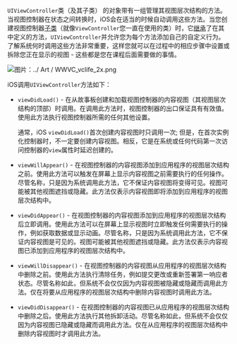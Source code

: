`UIViewController`类（及其子类） 的对象带有一组管理其视图层次结构的方法。当视图控制器在状态之间转换时，iOS会在适当的时候自动调用这些方法。当您创建视图控制器[子类](https://developer.apple.com/library/archive/referencelibrary/GettingStarted/DevelopiOSAppsSwift/GlossaryDefinitions.html#//apple_ref/doc/uid/TP40015214-CH12-SW14)（就像`ViewController`您一直在使用的类）时，它[继承](https://developer.apple.com/library/archive/referencelibrary/GettingStarted/DevelopiOSAppsSwift/GlossaryDefinitions.html#//apple_ref/doc/uid/TP40015214-CH12-SW45)了在其中定义的方法，`UIViewController`并允许您为每个方法添加自己的自定义行为。了解系统何时调用这些方法非常重要，这样您就可以在过程中的相应步骤中设置或拆除您正在显示的视图 - 这些都是您在课程后面需要做的事情。

![图片：../ Art / WWVC_vclife_2x.png](https://developer.apple.com/library/archive/referencelibrary/GettingStarted/DevelopiOSAppsSwift/Art/WWVC_vclife_2x.png)

iOS调用`UIViewController`方法如下：

- `viewDidLoad()` - 在从故事板创建和加载视图控制器的内容视图（其视图层次结构的顶部）时调用。在调用此方法时，视图控制器的出口保证具有有效值。使用此方法执行视图控制器所需的任何其他设置。

  通常，iOS `viewDidLoad()`首次创建内容视图时只调用一次; 但是，在首次实例化控制器时，不一定要创建内容视图。相反，它是在系统或任何代码第一次访问控制器的`view`属性时延迟创建的。

- `viewWillAppear()` - 在视图控制器的内容视图添加到应用程序的视图层次结构之前。使用此方法可以触发在屏幕上显示内容视图之前需要执行的任何操作。尽管名称，只是因为系统调用此方法，它不保证内容视图将变得可见。视图可能被其他视图遮挡或隐藏。此方法仅表示内容视图即将添加到应用程序的视图层次结构中。

- `viewDidAppear()` - 在视图控制器的内容视图添加到应用程序的视图层次结构后立即调用。使用此方法可以在屏幕上显示视图时立即触发任何需要执行的操作，例如获取数据或显示动画。尽管名称，只是因为系统调用此方法，它不保证内容视图是可见的。视图可能被其他视图遮挡或隐藏。此方法仅表示内容视图已添加到应用程序的视图层次结构中。

- `viewWillDisappear()` - 在视图控制器的内容视图从应用程序的视图层次结构中删除之前。使用此方法执行清除任务，例如提交更改或重新签署第一响应者状态。尽管名称如此，但系统不会仅仅因为内容视图被隐藏或隐藏而调用此方法。仅在将要从应用程序的视图层次结构中删除内容视图时调用此方法。

- `viewDidDisappear()` - 在视图控制器的内容视图已从应用程序的视图层次结构中删除之后。使用此方法执行其他拆卸活动。尽管名称如此，但系统不会仅仅因为内容视图已隐藏或隐藏而调用此方法。仅在从应用程序的视图层次结构中删除内容视图时才调用此方法。
